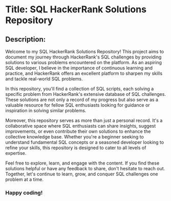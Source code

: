 # Title: SQL HackerRank Solutions Repository

## Description:

Welcome to my SQL HackerRank Solutions Repository! This project aims to document my journey through HackerRank's SQL challenges by providing solutions to various problems encountered on the platform. As an aspiring SQL developer, I believe in the importance of continuous learning and practice, and HackerRank offers an excellent platform to sharpen my skills and tackle real-world SQL problems.

In this repository, you'll find a collection of SQL scripts, each solving a specific problem from HackerRank's extensive database of SQL challenges. These solutions are not only a record of my progress but also serve as a valuable resource for fellow SQL enthusiasts looking for guidance or inspiration in solving similar problems.

Moreover, this repository serves as more than just a personal record. It's a collaborative space where SQL enthusiasts can share insights, suggest improvements, or even contribute their own solutions to enhance the collective knowledge base. Whether you're a beginner seeking to understand fundamental SQL concepts or a seasoned developer looking to refine your skills, this repository is designed to cater to all levels of expertise.

Feel free to explore, learn, and engage with the content. If you find these solutions helpful or have any feedback to share, don't hesitate to reach out. Together, let's continue to learn, grow, and conquer SQL challenges one problem at a time.

### Happy coding!